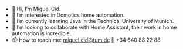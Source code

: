 - 👋 Hi, I’m Miguel Cid.
- 👀 I’m interested in Domotics home automation.
- 🌱 I’m currently learning Java in the Technical University of Munich.
- 💞️ I’m looking to collaborate with Home Assistant, their work in home automation is incredible.
- 📫 How to reach me: miguel.cid@tum.de || +34 640 88 22 88

<!---
MaikolCid/MaikolCid is a ✨ special ✨ repository because its `README.md` (this file) appears on your GitHub profile.
You can click the Preview link to take a look at your changes.
--->
